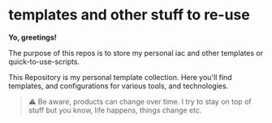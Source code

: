 # templates and other stuff to re-use

**Yo, greetings!**

The purpose of this repos is to store my personal iac and other templates or quick-to-use-scripts.


This Repository is my personal template collection. Here you'll find templates, and configurations for various tools, and technologies.

> :warning: Be aware, products can change over time. I try to stay on top of stuff but you know, life happens, things change etc.
